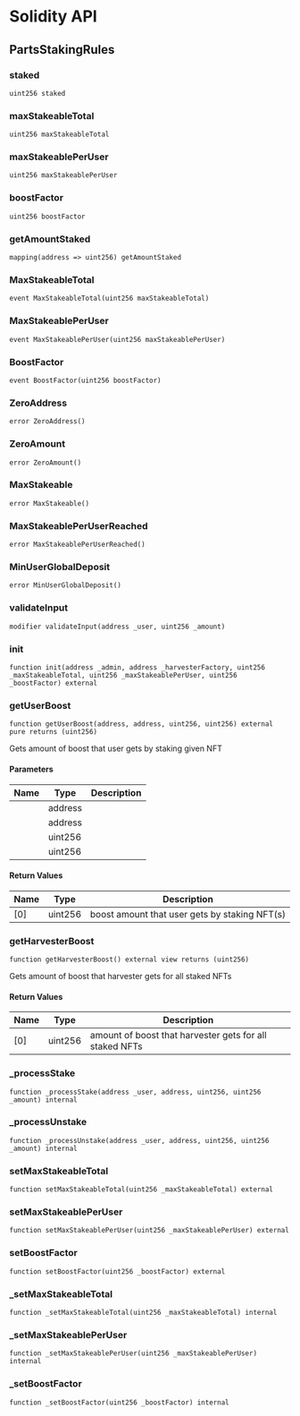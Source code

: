 # Solidity API

## PartsStakingRules

### staked

```solidity
uint256 staked
```

### maxStakeableTotal

```solidity
uint256 maxStakeableTotal
```

### maxStakeablePerUser

```solidity
uint256 maxStakeablePerUser
```

### boostFactor

```solidity
uint256 boostFactor
```

### getAmountStaked

```solidity
mapping(address => uint256) getAmountStaked
```

### MaxStakeableTotal

```solidity
event MaxStakeableTotal(uint256 maxStakeableTotal)
```

### MaxStakeablePerUser

```solidity
event MaxStakeablePerUser(uint256 maxStakeablePerUser)
```

### BoostFactor

```solidity
event BoostFactor(uint256 boostFactor)
```

### ZeroAddress

```solidity
error ZeroAddress()
```

### ZeroAmount

```solidity
error ZeroAmount()
```

### MaxStakeable

```solidity
error MaxStakeable()
```

### MaxStakeablePerUserReached

```solidity
error MaxStakeablePerUserReached()
```

### MinUserGlobalDeposit

```solidity
error MinUserGlobalDeposit()
```

### validateInput

```solidity
modifier validateInput(address _user, uint256 _amount)
```

### init

```solidity
function init(address _admin, address _harvesterFactory, uint256 _maxStakeableTotal, uint256 _maxStakeablePerUser, uint256 _boostFactor) external
```

### getUserBoost

```solidity
function getUserBoost(address, address, uint256, uint256) external pure returns (uint256)
```

Gets amount of boost that user gets by staking given NFT

#### Parameters

| Name | Type | Description |
| ---- | ---- | ----------- |
|  | address |  |
|  | address |  |
|  | uint256 |  |
|  | uint256 |  |

#### Return Values

| Name | Type | Description |
| ---- | ---- | ----------- |
| [0] | uint256 | boost amount that user gets by staking NFT(s) |

### getHarvesterBoost

```solidity
function getHarvesterBoost() external view returns (uint256)
```

Gets amount of boost that harvester gets for all staked NFTs

#### Return Values

| Name | Type | Description |
| ---- | ---- | ----------- |
| [0] | uint256 | amount of boost that harvester gets for all staked NFTs |

### _processStake

```solidity
function _processStake(address _user, address, uint256, uint256 _amount) internal
```

### _processUnstake

```solidity
function _processUnstake(address _user, address, uint256, uint256 _amount) internal
```

### setMaxStakeableTotal

```solidity
function setMaxStakeableTotal(uint256 _maxStakeableTotal) external
```

### setMaxStakeablePerUser

```solidity
function setMaxStakeablePerUser(uint256 _maxStakeablePerUser) external
```

### setBoostFactor

```solidity
function setBoostFactor(uint256 _boostFactor) external
```

### _setMaxStakeableTotal

```solidity
function _setMaxStakeableTotal(uint256 _maxStakeableTotal) internal
```

### _setMaxStakeablePerUser

```solidity
function _setMaxStakeablePerUser(uint256 _maxStakeablePerUser) internal
```

### _setBoostFactor

```solidity
function _setBoostFactor(uint256 _boostFactor) internal
```

